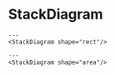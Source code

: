 # StackDiagram

```react
---
<StackDiagram shape="rect"/>
```

```react
---
<StackDiagram shape="area"/>
```
